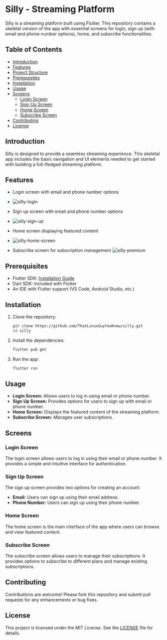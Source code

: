 

# Silly - Streaming Platform

Silly is a streaming platform built using Flutter. This repository contains a skeletal version of the app with essential screens for login, sign up (with email and phone number options), home, and subscribe functionalities.

## Table of Contents
- [Introduction](#introduction)
- [Features](#features)
- [Project Structure](#project-structure)
- [Prerequisites](#prerequisites)
- [Installation](#installation)
- [Usage](#usage)
- [Screens](#screens)
  - [Login Screen](#login-screen)
  - [Sign Up Screen](#sign-up-screen)
  - [Home Screen](#home-screen)
  - [Subscribe Screen](#subscribe-screen)
- [Contributing](#contributing)
- [License](#license)

## Introduction
Silly is designed to provide a seamless streaming experience. This skeletal app includes the basic navigation and UI elements needed to get started with building a full-fledged streaming platform.

## Features
- Login screen with email and phone number options
- ![silly-login](https://github.com/ThatLinuxGuyYouKnow/SkeletalStreamingApp/assets/92615787/535ee7f9-c6b7-434f-8cbe-d69cf2081000)

- Sign up screen with email and phone number options
- ![silly-sign-up](https://github.com/ThatLinuxGuyYouKnow/SkeletalStreamingApp/assets/92615787/f5cf054f-a065-442d-bc4d-e53dda694996)

- Home screen displaying featured content
- ![silly-home-screen](https://github.com/ThatLinuxGuyYouKnow/SkeletalStreamingApp/assets/92615787/433ec923-e57e-4155-859b-7e64e7951ab5)

- Subscribe screen for subscription management
![silly-premium](https://github.com/ThatLinuxGuyYouKnow/SkeletalStreamingApp/assets/92615787/dac56840-a186-4906-afed-e375576d9e41)


## Prerequisites
- Flutter SDK: [Installation Guide](https://flutter.dev/docs/get-started/install)
- Dart SDK: Included with Flutter
- An IDE with Flutter support (VS Code, Android Studio, etc.)

## Installation
1. Clone the repository:
    ```bash
    git clone https://github.com/ThatLinuxGuyYouKnow/silly.git
    cd silly
    ```

2. Install the dependencies:
    ```bash
    flutter pub get
    ```

3. Run the app:
    ```bash
    flutter run
    ```

## Usage
- **Login Screen:** Allows users to log in using email or phone number.
- **Sign Up Screen:** Provides options for users to sign up with email or phone number.
- **Home Screen:** Displays the featured content of the streaming platform.
- **Subscribe Screen:** Manages user subscriptions.

## Screens

### Login Screen
The login screen allows users to log in using their email or phone number. It provides a simple and intuitive interface for authentication.

### Sign Up Screen
The sign up screen provides two options for creating an account:
- **Email:** Users can sign up using their email address.
- **Phone Number:** Users can sign up using their phone number.

### Home Screen
The home screen is the main interface of the app where users can browse and view featured content.

### Subscribe Screen
The subscribe screen allows users to manage their subscriptions. It provides options to subscribe to different plans and manage existing subscriptions.

## Contributing
Contributions are welcome! Please fork this repository and submit pull requests for any enhancements or bug fixes.

## License
This project is licensed under the MIT License. See the [LICENSE](LICENSE) file for details.
